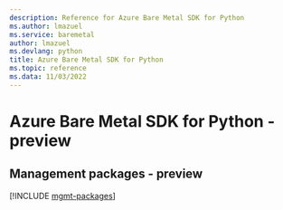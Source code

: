 ```yaml
---
description: Reference for Azure Bare Metal SDK for Python
ms.author: lmazuel
ms.service: baremetal
author: lmazuel
ms.devlang: python
title: Azure Bare Metal SDK for Python
ms.topic: reference
ms.data: 11/03/2022
---
```

# Azure Bare Metal SDK for Python - preview

## Management packages - preview
[!INCLUDE [mgmt-packages](bare-metal-mgmt-index.md)]
